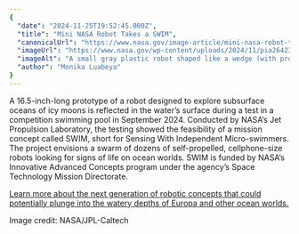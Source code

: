 ```yaml
---
{
  "date": "2024-11-25T19:52:45.000Z",
  "title": "Mini NASA Robot Takes a SWIM",
  "canonicalUrl": "https://www.nasa.gov/image-article/mini-nasa-robot-takes-a-swim/",
  "imageUrl": "https://www.nasa.gov/wp-content/uploads/2024/11/pia26423orig.jpg",
  "imageAlt": "A small gray plastic robot shaped like a wedge (with propellers and flaps for steering) glides through the blue waters of a competition swimming pool.",
  "author": "Monika Luabeya"
}
---
```


A 16.5-inch-long prototype of a robot designed to explore subsurface oceans of icy moons is reflected in the water’s surface during a test in a competition swimming pool in September 2024. Conducted by NASA’s Jet Propulsion Laboratory, the testing showed the feasibility of a mission concept called SWIM, short for Sensing With Independent Micro-swimmers. The project envisions a swarm of dozens of self-propelled, cellphone-size robots looking for signs of life on ocean worlds. SWIM is funded by NASA’s Innovative Advanced Concepts program under the agency’s Space Technology Mission Directorate.

[Learn more about the next generation of robotic concepts that could potentially plunge into the watery depths of Europa and other ocean worlds.](https://www.nasa.gov/solar-system/planets/jupiter/jupiter-moons/europa/nasa-ocean-world-explorers-have-to-swim-before-they-can-fly/?ds)

Image credit: NASA/JPL-Caltech
